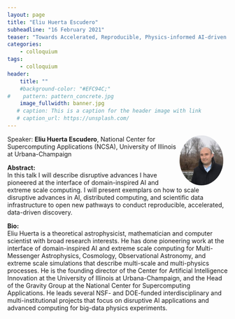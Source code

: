 ```yaml
---
layout: page
title: "Eliu Huerta Escudero"
subheadline: "16 February 2021"
teaser: "Towards Accelerated, Reproducible, Physics-informed AI-driven Discovery"
categories:
    - colloquium
tags:
    - colloquium
header:
    title: ""
    #background-color: "#EFC94C;"
#    pattern: pattern_concrete.jpg
    image_fullwidth: banner.jpg
   # caption: This is a caption for the header image with link
   # caption_url: https://unsplash.com/
---
```


 <img src="../../people/EliuHuertaEscudero.jpg"
     alt="eliuhuertaescudero"
     width="100"
     style="float: right; margin-right: 10px; border-radius:50%;" />

Speaker: **Eliu Huerta Escudero**, National Center for Supercomputing Applications (NCSA), University of Illinois at Urbana-Champaign

**Abstract:** <br/>
In this talk I will describe disruptive advances I have pioneered at the interface of domain-inspired AI and extreme scale computing. I will present exemplars on how to scale disruptive advances in AI, distributed computing, and scientific data infrastructure to open new pathways to conduct reproducible, accelerated, data-driven discovery.

**Bio:** <br/>
Eliu Huerta is a theoretical astrophysicist, mathematician and computer scientist with broad research interests. He has done pioneering work at the interface of domain-inspired AI and extreme scale computing for Multi-Messenger Astrophysics, Cosmology, Observational Astronomy, and extreme scale simulations that describe multi-scale and multi-physics processes. He is the founding director of the Center for Artificial Intelligence Innovation at the University of Illinois at Urbana-Champaign, and the Head of the Gravity Group at the National Center for Supercomputing Applications. He leads several NSF- and DOE-funded interdisciplinary and multi-institutional projects that focus on disruptive AI applications and advanced computing for big-data physics experiments.
